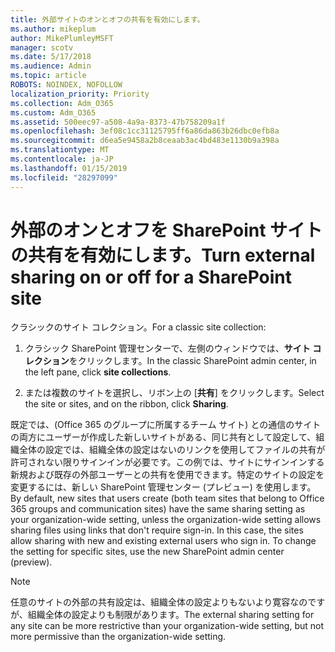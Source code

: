 ```yaml
---
title: 外部サイトのオンとオフの共有を有効にします。
ms.author: mikeplum
author: MikePlumleyMSFT
manager: scotv
ms.date: 5/17/2018
ms.audience: Admin
ms.topic: article
ROBOTS: NOINDEX, NOFOLLOW
localization_priority: Priority
ms.collection: Adm_O365
ms.custom: Adm_O365
ms.assetid: 500eec97-a508-4a9a-8373-47b758209a1f
ms.openlocfilehash: 3ef08c1cc31125795ff6a86da863b26dbc0efb8a
ms.sourcegitcommit: d6ea5e9458a2b8ceaab3ac4bd483e1130b9a398a
ms.translationtype: MT
ms.contentlocale: ja-JP
ms.lasthandoff: 01/15/2019
ms.locfileid: "28297099"
---
```

# <a name="turn-external-sharing-on-or-off-for-a-sharepoint-site"></a><span data-ttu-id="527e8-102">外部のオンとオフを SharePoint サイトの共有を有効にします。</span><span class="sxs-lookup"><span data-stu-id="527e8-102">Turn external sharing on or off for a SharePoint site</span></span>

<span data-ttu-id="527e8-103">クラシックのサイト コレクション。</span><span class="sxs-lookup"><span data-stu-id="527e8-103">For a classic site collection:</span></span>
  
1. <span data-ttu-id="527e8-104">クラシック SharePoint 管理センターで、左側のウィンドウでは、**サイト コレクション**をクリックします。</span><span class="sxs-lookup"><span data-stu-id="527e8-104">In the classic SharePoint admin center, in the left pane, click **site collections**.</span></span>
    
2. <span data-ttu-id="527e8-105">または複数のサイトを選択し、リボン上の [**共有**] をクリックします。</span><span class="sxs-lookup"><span data-stu-id="527e8-105">Select the site or sites, and on the ribbon, click **Sharing**.</span></span>
    
<span data-ttu-id="527e8-p101">既定では、(Office 365 のグループに所属するチーム サイト) との通信のサイトの両方にユーザーが作成した新しいサイトがある、同じ共有として設定して、組織全体の設定では、組織全体の設定はないのリンクを使用してファイルの共有が許可されない限りサインインが必要です。この例では、サイトにサインインする新規および既存の外部ユーザーとの共有を使用できます。特定のサイトの設定を変更するには、新しい SharePoint 管理センター (プレビュー) を使用します。</span><span class="sxs-lookup"><span data-stu-id="527e8-p101">By default, new sites that users create (both team sites that belong to Office 365 groups and communication sites) have the same sharing setting as your organization-wide setting, unless the organization-wide setting allows sharing files using links that don't require sign-in. In this case, the sites allow sharing with new and existing external users who sign in. To change the setting for specific sites, use the new SharePoint admin center (preview).</span></span>
  
> [!NOTE]
> <span data-ttu-id="527e8-109">任意のサイトの外部の共有設定は、組織全体の設定よりもないより寛容なのですが、組織全体の設定よりも制限があります。</span><span class="sxs-lookup"><span data-stu-id="527e8-109">The external sharing setting for any site can be more restrictive than your organization-wide setting, but not more permissive than the organization-wide setting.</span></span> 
  

